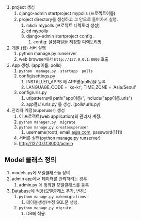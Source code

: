 1. project 생성
   1. django-admin  startproject  mypolls  (프로젝트이름)
   2. project directory를 생성하고 그 안으로 들어가서 실행.
      1. mkdir mypolls   (프로젝트 디렉토리 생성)
      2. cd mypolls
      3. django-admin  startproject  config   . 
         1. config: 설정파일들 저장할 디렉토리명.
2. 개발 (웹) 서버 실행
   1. python manage.py runserver
   2. web browser에서 `http://127.0.0.1:8000`  호출
3. App 생성. (app이름: polls)
   1. `python  manage.py  startapp  polls`
   2. config\settings.py
      1. INSTALLED_APPS 에 APP명(polls)을 등록
      2. LANGUAGE_CODE = 'ko-kr', TIME_ZONE = 'Asia/Seoul'
   3. config\urls.py
      1. urlpatterns에 path("app이름/", include("app이름.urls")
      2. app폴더\urls.py 를 생성. (polls\urls.py)
4. 관리자 계정(superuser) 생성
   1. 이 프로젝트(web application)의 관리자 계정.
   2. `python manager.py  migrate`
   3. `python manage.py createsuperuser`
      1. username(root), email:a@a.com, password(1111)
   4. 서버를 실행(python manage.py runserver)
   5. http://127.0.0.1:8000/admin

## Model 클래스 정의
1. models.py에 모델클래스들 정의
2. admin app에서 데이터를 관리하려는 경우
   1. admin.py 에 정의한 모델클래스를 등록
3. Database에 적용(모델클래스 추가, 변경.)
   1. `python manage.py makemigrations` 
      1. 테이블생성/수정 SQL문 생성.
   2. `python manage.py migrate`
      1. DB에 적용.
